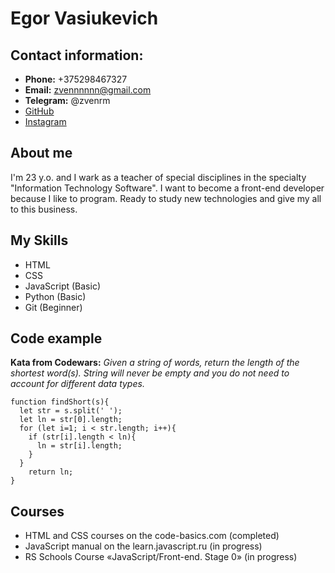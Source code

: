 # Egor Vasiukevich

## Contact information:
* **Phone:** +375298467327
* **Email:** zvennnnnn@gmail.com
* **Telegram:** @zvenrm
* [GitHub](https://github.com/zvenrm)
* [Instagram](https://www.instagram.com/egor.vasiukevich/)

## About me

I'm 23 y.o. and I wark as a teacher of special disciplines in the specialty "Information Technology Software". I want to become a front-end developer because I like to program. Ready to study new technologies and give my all to this business.

## My Skills

* HTML
* CSS
* JavaScript (Basic)
* Python (Basic)
* Git (Beginner)

## Code example

**Kata from Codewars:** *Given a string of words, return the length of the shortest word(s). String will never be empty and you do not need to account for different data types.*

```
function findShort(s){
  let str = s.split(' ');
  let ln = str[0].length;
  for (let i=1; i < str.length; i++){
    if (str[i].length < ln){
      ln = str[i].length;
    }
  }
    return ln;
}
```

## Courses

* HTML and CSS courses on the code-basics.com (completed)
* JavaScript manual on the learn.javascript.ru (in progress)
* RS Schools Course «JavaScript/Front-end. Stage 0» (in progress)